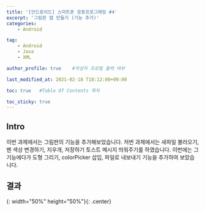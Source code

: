 ```yaml
---
title: '[안드로이드] 스마트폰 응용프로그래밍 #4' 
excerpt: '그림판 앱 만들기 (기능 추가)'
categories:
    - Android

tag:
    - Android
    - Java
    - XML

author_profile: true    #작성자 프로필 출력 여부

last_modified_at: 2021-02-18 T18:12:00+09:00

toc: true   #Table Of Contents 목차 

toc_sticky: true
---
```


## Intro
이번 과제에서는 그림판의 기능을 추가해보았습니다. 저번 과제에서는 새파일 불러오기, 펜 색상 변경하기, 지우개, 저장하기 토스트 메시지 띄워주기를 하였습니다. 이번에는 그 기능에다가 도형 그리기, colorPicker 삽입, 파일로 내보내기 기능을 추가하여 보았습니다. 


## 결과

{: width="50%" height="50%"}{: .center}
